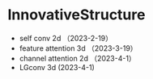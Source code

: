 # InnovativeStructure

- self conv 2d  （2023-2-19）
- feature attention 3d  （2023-3-19）
- channel attention 2d  （2023-4-1）
- LGconv 3d (2023-4-1)
